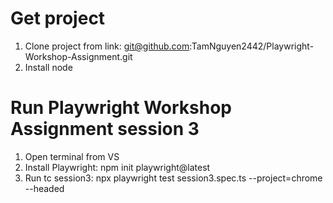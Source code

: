 # Get project
1. Clone project from link: git@github.com:TamNguyen2442/Playwright-Workshop-Assignment.git
2. Install node
   
# Run Playwright Workshop Assignment session 3
1. Open terminal from VS
1. Install Playwright: npm init playwright@latest
2. Run tc session3: npx playwright test session3.spec.ts --project=chrome --headed
